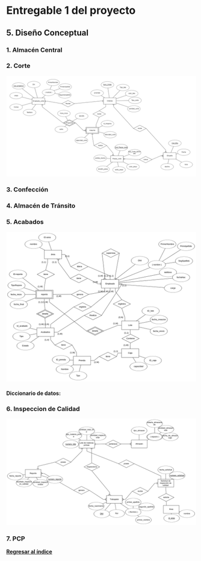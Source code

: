 # Entregable 1 del proyecto

## 5. Diseño Conceptual

### 1. Almacén Central

### 2. Corte

![Corte ER](Diagramas-ER/Corte_ER.png)

### 3. Confección

### 4. Almacén de Tránsito

### 5. Acabados

![Acabados ER](Diagramas-ER/acabados_ER.png)

#### Diccionario de datos: 

### 6. Inspeccion de Calidad

![Inspeccion_calidad ER](Diagramas-ER/inspeccion_calidad_ER.png)

### 7. PCP



**[Regresar al índice](../README.md)**


